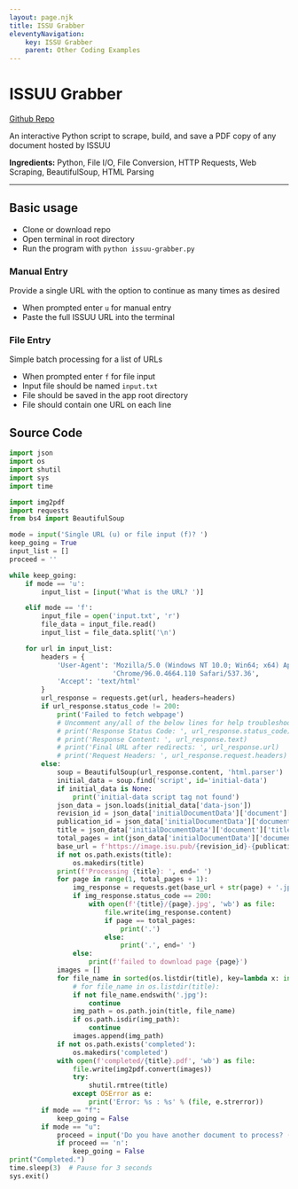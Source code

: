 ```yaml
---
layout: page.njk
title: ISSU Grabber
eleventyNavigation:
    key: ISSU Grabber
    parent: Other Coding Examples
---
```


# ISSUU Grabber

[Github Repo](https://github.com/jsspen/issuu-grabber)

An interactive Python script to scrape, build, and save a PDF copy of any document hosted by ISSUU

**Ingredients:** Python, File I/O, File Conversion, HTTP Requests, Web Scraping, BeautifulSoup, HTML Parsing

---

## Basic usage

- Clone or download repo
- Open terminal in root directory
- Run the program with `python issuu-grabber.py`

### Manual Entry

Provide a single URL with the option to continue as many times as desired

- When prompted enter `u` for manual entry
- Paste the full ISSUU URL into the terminal

### File Entry

Simple batch processing for a list of URLs

- When prompted enter `f` for file input
- Input file should be named `input.txt`
- File should be saved in the app root directory
- File should contain one URL on each line

## Source Code

```python
import json
import os
import shutil
import sys
import time

import img2pdf
import requests
from bs4 import BeautifulSoup

mode = input('Single URL (u) or file input (f)? ')
keep_going = True
input_list = []
proceed = ''

while keep_going:
    if mode == 'u':
        input_list = [input('What is the URL? ')]

    elif mode == 'f':
        input_file = open('input.txt', 'r')
        file_data = input_file.read()
        input_list = file_data.split('\n')

    for url in input_list:
        headers = {
            'User-Agent': 'Mozilla/5.0 (Windows NT 10.0; Win64; x64) AppleWebKit/537.36 (KHTML, like Gecko) '
                          'Chrome/96.0.4664.110 Safari/537.36',
            'Accept': 'text/html'
        }
        url_response = requests.get(url, headers=headers)
        if url_response.status_code != 200:
            print('Failed to fetch webpage')
            # Uncomment any/all of the below lines for help troubleshooting fetch failure
            # print('Response Status Code: ', url_response.status_code)
            # print('Response Content: ', url_response.text)
            # print('Final URL after redirects: ', url_response.url)
            # print('Request Headers: ', url_response.request.headers)
        else:
            soup = BeautifulSoup(url_response.content, 'html.parser')
            initial_data = soup.find('script', id='initial-data')
            if initial_data is None:
                print('initial-data script tag not found')
            json_data = json.loads(initial_data['data-json'])
            revision_id = json_data['initialDocumentData']['document']['revisionId']
            publication_id = json_data['initialDocumentData']['document']['publicationId']
            title = json_data['initialDocumentData']['document']['title']
            total_pages = int(json_data['initialDocumentData']['document']['pageCount'])
            base_url = f'https://image.isu.pub/{revision_id}-{publication_id}/jpg/page_'
            if not os.path.exists(title):
                os.makedirs(title)
            print(f'Processing {title}: ', end=' ')
            for page in range(1, total_pages + 1):
                img_response = requests.get(base_url + str(page) + '.jpg')
                if img_response.status_code == 200:
                    with open(f'{title}/{page}.jpg', 'wb') as file:
                        file.write(img_response.content)
                        if page == total_pages:
                            print('.')
                        else:
                            print('.', end=' ')
                else:
                    print(f'failed to download page {page}')
            images = []
            for file_name in sorted(os.listdir(title), key=lambda x: int(os.path.splitext(x)[0])):
                # for file_name in os.listdir(title):
                if not file_name.endswith('.jpg'):
                    continue
                img_path = os.path.join(title, file_name)
                if os.path.isdir(img_path):
                    continue
                images.append(img_path)
            if not os.path.exists('completed'):
                os.makedirs('completed')
            with open(f'completed/{title}.pdf', 'wb') as file:
                file.write(img2pdf.convert(images))
                try:
                    shutil.rmtree(title)
                except OSError as e:
                    print('Error: %s : %s' % (file, e.strerror))
        if mode == "f":
            keep_going = False
        if mode == "u":
            proceed = input('Do you have another document to process? (y or n) ')
            if proceed == 'n':
                keep_going = False
print("Completed.")
time.sleep(3)  # Pause for 3 seconds
sys.exit()
```
